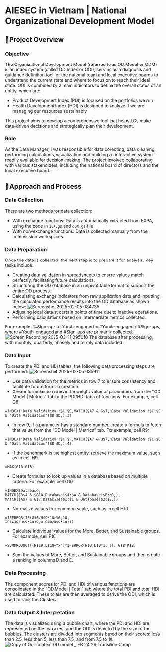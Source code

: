 # AIESEC in Vietnam | National Organizational Development Model
## 📖Project Overview
### Objective
The Organizational Development Model (referred to as OD Model or ODM) is an index system (called OD Index or ODI), serving as a diagnosis and guidance definition tool for the national team and local executive boards to understand the current state and where to focus on to reach their ideal state. ODI is combined by 2 main indicators to define the overall status of an entity, which are:
* Product Development Index (PDI) is focused on the portfolios we run
* Health Development Index (HDI) is designed to analyze if we are managing our resources sustainably

This project aims to develop a comprehensive tool that helps LCs make data-driven decisions and strategically plan their development.

### Role
As the Data Manager, I was responsible for data collecting, data cleaning, performing calculations, visualization and building an interactive system readily available for decision-making. The project involved collaborating with various stakeholders, including the national board of directors and the local executive board.



## 🔮Approach and Process
### Data Collection
There are two methods for data collection:
* With exchange functions: Data is automatically extracted from EXPA, using the code in `iCX.gs` and `oGX.gs` file
* With non-exchange functions: Data is collected manually from the commission workspaces.

### Data Preparation
Once the data is collected, the next step is to prepare it for analysis. Key tasks include:
* Creating data validation in spreadsheets to ensure values match perfectly, facilitating future calculations.
* Structuring the OD database in an unpivot table format to support the entire OD process.
* Calculating exchange indicators from raw application data and inputting the calculated performance results into the OD database as shown below:
![Screenshot 2025-02-05 084735](https://github.com/user-attachments/assets/3674068f-d152-426e-b9e8-06468271a90c)
* Adjusting local data at certain points of time due to inactive operations.
* Performing calculations based on intermediate metrics collected.

 For example: %Sign-ups to Youth-engaged = #Youth-engaged / #Sign-ups, where #Youth-engaged and #Sign-ups are primarily collected.
![Screen Recording 2025-03-11 095010](https://github.com/user-attachments/assets/e2e87bf7-ea16-490e-a86d-eb884b0e4845)
The database after processing, with monthly, quarterly, phasely and termly data included.


### Data Input
To create the PDI and HDI tables, the following data processing steps are performed:
![Screenshot 2025-02-05 085911](https://github.com/user-attachments/assets/24dd7580-3985-4b2e-ac89-ae3f60335638)

* Use data validation for the metrics in row 7 to ensure consistency and facilitate future formula creation.
* Create formulas to retrieve the weight value of parameters from the "OD Model | Metrics" tab to the PDI/HDI tabs of functions. For example, cell G8: 
```
=INDEX('Data Validation'!$C:$E,MATCH($A7 & G$7,'Data Validation'!$C:$C & 'Data Validation'!$D:$D,),3)
```
* In row 9, if a parameter has a standard number, create a formula to fetch that value from the "OD Model | Metrics" tab. For example, cell R9:
```
=INDEX('Data Validation'!$C:$F,MATCH($A7 & Q$7,'Data Validation'!$C:$C & 'Data Validation'!$D:$D,),4)
```
* If the benchmark is the highest entity, retrieve the maximum value, such as in cell H9.
```
=MAX(G10:G18)
```
* Create formulas to look up values in a database based on multiple criteria. For example, cell G10
```
=INDEX(Database,
MATCH($B$4 & $B10,Database!$A:$A & Database!$B:$B,),
MATCH($A$7 & G$7,Database!$1:$1 & Database!$2:$2,))
```
* Normalize values to a common scale, such as in cell H10 
```
=IFERROR(IF(G10/H$9*10>10,10,
IF(G10/H$9*10<0,0,G10/H$9*10)))
```
* Calculate individual values for the More, Better, and Sustainable groups. For example, cell F10.
```
=SUMPRODUCT((H$19:L$19="x")*IFERROR(H10:L10*1, 0), G$8:K$8)
```
* Sum the values of More, Better, and Sustainable groups and then create a ranking in columns D and E.

### Data Processing
The component scores for PDI and HDI of various functions are consolidated in the "OD Model | Total" tab where the total PDI and total HDI are calculated. These totals are then averaged to derive the ODI, which is used to rank the Clusters.

### Data Output & Interpretation
The data is visualized using a bubble chart, where the PDI and HDI are represented on the two axes, and the ODI is depicted by the size of the bubbles. The clusters are divided into segments based on their scores: less than 2.5, less than 5, less than 7.5, and from 7.5 to 10.
![Copy of Our context   OD model _ EB 24 26 Transition Camp](https://github.com/user-attachments/assets/13f730fe-baea-425b-82c2-3bf5700dace0)

